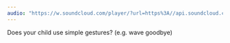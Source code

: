 ```yaml
---
audio: "https://w.soundcloud.com/player/?url=https%3A//api.soundcloud.com/tracks/1405592341%3Fsecret_token%3Ds-yEXTFP8P5m4&color=%23ff5500&auto_play=true&hide_related=false&show_comments=true&show_user=true&show_reposts=false&show_teaser=true&visual=true"
---
```


Does your child use simple gestures? (e.g. wave goodbye)